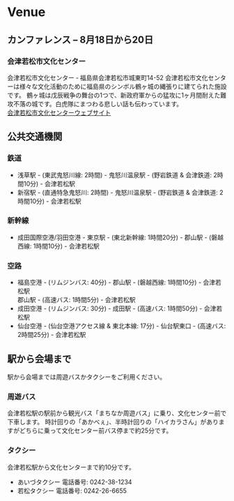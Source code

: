 # Venue
## カンファレンス &ndash; 8月18日から20日
### 会津若松市文化センター
会津若松市文化センター ‐ 福島県会津若松市城東町14-52
会津若松市文化センターは様々な文化活動のために福島県のシンボル鶴ヶ城の縄張りに建てられた施設です。
鶴ヶ城は戊辰戦争の舞台の1つで、新政府軍からの猛攻に1ヶ月間耐えた難攻不落の城です。白虎隊にまつわる悲しい話も伝わっています。  
[会津若松市文化センターウェブサイト](http://aizu-bunka.jp/bunse/)

## 公共交通機関
### 鉄道

- 浅草駅 - (東武鬼怒川線: 2時間) - 鬼怒川温泉駅 - (野岩鉄道 &amp; 会津鉄道: 2時間10分) - 会津若松駅
- 新宿駅 - (直通特急鬼怒川: 2時間) - 鬼怒川温泉駅 - (野岩鉄道 &amp; 会津鉄道: 2時間10分) - 会津若松駅

### 新幹線

- 成田国際空港/羽田空港 - 東京駅 - (東北新幹線: 1時間20分) - 郡山駅 - (磐越西線: 1時間10分) - 会津若松駅

### 空路

- 福島空港 - (リムジンバス: 40分) - 郡山駅 - (磐越西線: 1時間10分) - 会津若松駅  
郡山駅 - (高速バス: 1時間5分) - 会津若松駅
- 成田空港 - (リムジンバス: 30分) - 成田駅 - (高速バス: 1時間50分) - 会津若松駅
- 仙台空港 - (仙台空港アクセス線 &amp; 東北本線: 17分) - 仙台駅東口 - (高速バス: 2時間25分) - 会津若松駅

## 駅から会場まで
駅から会場までは周遊バスかタクシーをご利用ください。

### 周遊バス
会津若松駅の駅前から観光バス「まちなか周遊バス」に乗り、文化センター前で下車します。
時計回りの「あかべぇ」、半時計回りの「ハイカラさん」がありますがどちらに乗って文化センター前バス停まで約25分です。

### タクシー
会津若松駅から文化センターまで約10分です。
-  あいづタクシー 電話番号: 0242-38-1234
-  若松タクシー 電話番号: 0242-26-6655
